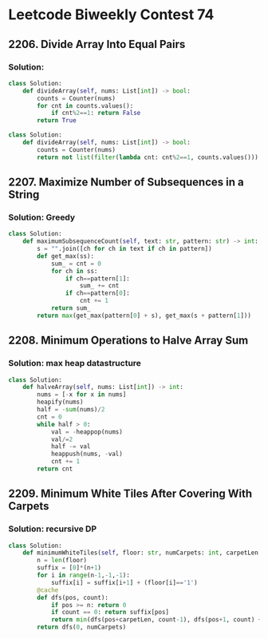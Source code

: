 # Leetcode Biweekly Contest 74

## 2206. Divide Array Into Equal Pairs

### Solution: 

```py
class Solution:
    def divideArray(self, nums: List[int]) -> bool:
        counts = Counter(nums)
        for cnt in counts.values():
            if cnt%2==1: return False
        return True
```

```py
class Solution:
    def divideArray(self, nums: List[int]) -> bool:
        counts = Counter(nums)
        return not list(filter(lambda cnt: cnt%2==1, counts.values()))
```

## 2207. Maximize Number of Subsequences in a String

### Solution: Greedy 

```py
class Solution:
    def maximumSubsequenceCount(self, text: str, pattern: str) -> int:
        s = "".join([ch for ch in text if ch in pattern])
        def get_max(ss):
            sum_ = cnt = 0
            for ch in ss:
                if ch==pattern[1]:
                    sum_ += cnt
                if ch==pattern[0]:
                    cnt += 1
            return sum_
        return max(get_max(pattern[0] + s), get_max(s + pattern[1]))
```

## 2208. Minimum Operations to Halve Array Sum

### Solution: max heap datastructure

```py
class Solution:
    def halveArray(self, nums: List[int]) -> int:
        nums = [-x for x in nums]
        heapify(nums)
        half = -sum(nums)/2
        cnt = 0
        while half > 0:
            val = -heappop(nums)
            val/=2
            half -= val
            heappush(nums, -val)
            cnt += 1
        return cnt
```

## 2209. Minimum White Tiles After Covering With Carpets

### Solution: recursive DP

```py
class Solution:
    def minimumWhiteTiles(self, floor: str, numCarpets: int, carpetLen: int) -> int:
        n = len(floor)
        suffix = [0]*(n+1)
        for i in range(n-1,-1,-1):
            suffix[i] = suffix[i+1] + (floor[i]=='1')
        @cache
        def dfs(pos, count):
            if pos >= n: return 0
            if count == 0: return suffix[pos]
            return min(dfs(pos+carpetLen, count-1), dfs(pos+1, count) + (floor[pos] == '1'))
        return dfs(0, numCarpets)
```
